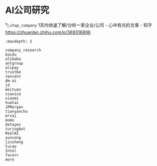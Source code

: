 # AI公司研究
:label:`chap_company`
​
1天内快速了解/分析一家企业/公司 - 心中有光的文章 - 知乎
https://zhuanlan.zhihu.com/p/369316896


```toc
:maxdepth: 2

company_research
baidu
alibaba
antgroup
alipay
trustbe
tencent
dm-ai
jd
meituan
xiaoice
xiaomi
huatai
JPMorgan
tianyancha
mrsai
momo
datayes
turingbot
RealAI
yuncong
jinzheng
tucao
Intel
face++
more
```
